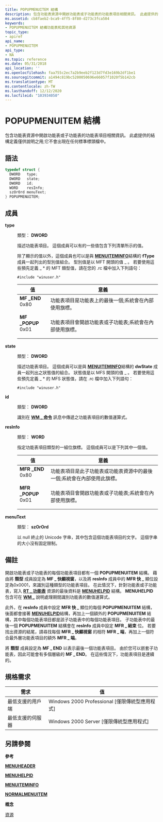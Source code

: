 ```yaml
---
title: POPUPMENUITEM 結構
description: 包含功能表資源中開啟功能表或子功能表的功能表項目相關資訊。 此處提供的結構定義僅供說明之用;它不會出現在任何標準標頭檔中。
ms.assetid: cb8faeb2-bca9-4ff5-8f80-d273c3fca504
keywords:
- POPUPMENUITEM 結構功能表和其他資源
topic_type:
- apiref
api_name:
- POPUPMENUITEM
api_type:
- NA
ms.topic: reference
ms.date: 05/31/2018
api_location: ''
ms.openlocfilehash: faa755c2ec7a2b9eeb2f123d7fd3e169b2df1be1
ms.sourcegitcommit: a1494c819bc5200050696e66057f1020f5b142cb
ms.translationtype: MT
ms.contentlocale: zh-TW
ms.lasthandoff: 12/12/2020
ms.locfileid: "103934050"
---
```

# <a name="popupmenuitem-structure"></a>POPUPMENUITEM 結構

包含功能表資源中開啟功能表或子功能表的功能表項目相關資訊。 此處提供的結構定義僅供說明之用;它不會出現在任何標準標頭檔中。

## <a name="syntax"></a>語法


```C++
typedef struct {
  DWORD   type;
  DWORD   state;
  DWORD   id;
  WORD    resInfo;
  szOrOrd menuText;
} POPUPMENUITEM;
```



## <a name="members"></a>成員

<dl> <dt>

**type**
</dt> <dd>

類型： **DWORD**

</dd> <dd>

描述功能表項目。 這個成員可以有的一些值包含下列清單所示的值。

除了顯示的值以外，這個成員也可以是與 [**MENUITEMINFO**](/windows/win32/api/winuser/ns-winuser-menuiteminfoa)結構的 **fType** 成員一起列出的型別值組合。 型別值是以 MFT 開頭的值 \_ 。 若要使用這些預先定義 \_ \* 的 MFT 類型值，請在您的 .rc 檔中加入下列語句：

`#include "winuser.h"`



| 值                                                                                                                                                                                                    | 意義                                                                                         |
|----------------------------------------------------------------------------------------------------------------------------------------------------------------------------------------------------------|-------------------------------------------------------------------------------------------------|
| <span id="MF_END"></span><span id="mf_end"></span><dl> <dt>**MF \_END**</dt> <dt>0x80</dt> </dl>       | 功能表項目是功能表上的最後一個;系統會在內部使用旗標。 <br/>   |
| <span id="MF_POPUP"></span><span id="mf_popup"></span><dl> <dt>**MF \_POPUP**</dt> <dt>0x01</dt> </dl> | 功能表項目會開啟功能表或子功能表;系統會在內部使用旗標。 <br/> |



 

</dd> <dt>

**state**
</dt> <dd>

類型： **DWORD**

</dd> <dd>

描述功能表項目。 這個成員可以是與 [**MENUITEMINFO**](/windows/win32/api/winuser/ns-winuser-menuiteminfoa)結構的 **dwState** 成員一起列出之狀態值的組合。 狀態值是以 MFS 開頭的值 \_ 。 若要使用這些預先定義 \_ \* 的 MFS 狀態值，請在 .rc 檔中加入下列語句：

`#include "winuser.h"`

</dd> <dt>

**id**
</dt> <dd>

類型： **DWORD**

</dd> <dd>

識別在 [**WM \_ 命令**](wm-command.md) 訊息中傳遞之功能表項目的數值運算式。

</dd> <dt>

**resInfo**
</dt> <dd>

類型： **WORD**

</dd> <dd>

指定功能表項目類型的一組位旗標。 這個成員可以是下列其中一個值。



| 值                                                                                                                                                                                                       | 意義                                                                                                            |
|-------------------------------------------------------------------------------------------------------------------------------------------------------------------------------------------------------------|--------------------------------------------------------------------------------------------------------------------|
| <span id="MFR_END"></span><span id="mfr_end"></span><dl> <dt>**MFR \_END**</dt> <dt>0x80</dt> </dl>       | 功能表項目是此子功能表或功能表資源中的最後一個;系統會在內部使用此旗標。<br/> |
| <span id="MFR_POPUP"></span><span id="mfr_popup"></span><dl> <dt>**MFR \_POPUP**</dt> <dt>0x01</dt> </dl> | 功能表項目會開啟功能表或子功能表;系統會在內部使用旗標。<br/>                     |



 

</dd> <dt>

**menuText**
</dt> <dd>

類型： **szOrOrd**

</dd> <dd>

以 null 終止的 Unicode 字串，其中包含這個功能表項目的文字。 這個字串的大小沒有固定限制。

</dd> </dl>

## <a name="remarks"></a>備註

開啟功能表或子功能表的每個功能表項目都有一個 **POPUPMENUITEM** 結構。 藉由將 **類型** 成員設定為 **MF \_ 快顯視窗**，以及將 **resInfo** 成員中的 **MFR 快 \_** 顯位設定為0x0001，來識別這種類型的功能表項目。 在此情況下，針對功能表或子功能表，寫入 [**RT \_ 功能表**](/windows/desktop/menurc/resource-types) 資源的最後資料是 [**MENUHELPID**](menuhelpid.md) 結構。 **MENUHELPID** 包含可在 [**WM \_**](../shell/wm-help.md) 說明處理期間識別功能表的數值運算式。

此外，在 **resInfo** 成員中設定 **MFR 快 \_** 顯位的每個 **POPUPMENUITEM** 結構，後面都會接著 [**MENUHELPID**](menuhelpid.md)結構，再加上一個額外的 **POPUPMENUITEM** 結構，其中每個功能表項目都是該子功能表中的每個功能表項目。 子功能表中的最後一個 **POPUPMENUITEM** 結構會在 **resInfo** 成員中設定 **MFR \_ 結束** 位。 若要找出資源的結尾，請尋找每個 **MFR \_ 快顯視窗** 的相符 **MFR \_ 端**，再加上一個符合最外層功能表項目的額外 **MFR \_ 端**。

將 **類型** 成員設定為 **MF \_ END** 以表示最後一個功能表項目。 由於您可以嵌套子功能表，因此可能會有多個層級的 **MF \_ END**。 在這些情況下，功能表項目是連續的。

## <a name="requirements"></a>規格需求



| 需求 | 值 |
|-------------------------------------|------------------------------------------------------------|
| 最低支援的用戶端<br/> | Windows 2000 Professional \[僅限傳統型應用程式\]<br/> |
| 最低支援的伺服器<br/> | Windows 2000 Server \[僅限傳統型應用程式\]<br/>       |



## <a name="see-also"></a>另請參閱

<dl> <dt>

**參考**
</dt> <dt>

[**MENUHEADER**](menuheader.md)
</dt> <dt>

[**MENUHELPID**](menuhelpid.md)
</dt> <dt>

[**MENUITEMINFO**](/windows/win32/api/winuser/ns-winuser-menuiteminfoa)
</dt> <dt>

[**NORMALMENUITEM**](normalmenuitem.md)
</dt> <dt>

**概念**
</dt> <dt>

[資源](resources.md)
</dt> </dl>

 

